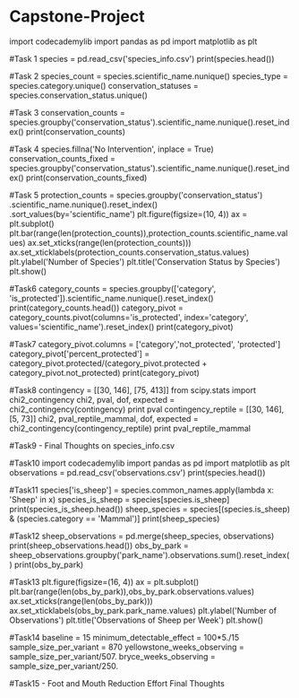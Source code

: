 # Capstone-Project
import codecademylib
import pandas as pd
import matplotlib as plt

#Task 1
species = pd.read_csv('species_info.csv')
print(species.head())

#Task 2
species_count = species.scientific_name.nunique()
species_type = species.category.unique()
conservation_statuses = species.conservation_status.unique()

#Task 3
conservation_counts = species.groupby('conservation_status').scientific_name.nunique().reset_index()
print(conservation_counts)

#Task 4
species.fillna('No Intervention', inplace = True)
conservation_counts_fixed = species.groupby('conservation_status').scientific_name.nunique().reset_index()
print(conservation_counts_fixed)

#Task 5
protection_counts = species.groupby('conservation_status')\
    .scientific_name.nunique().reset_index()\
    .sort_values(by='scientific_name')
plt.figure(figsize=(10, 4))
ax = plt.subplot()
plt.bar(range(len(protection_counts)),protection_counts.scientific_name.values)
ax.set_xticks(range(len(protection_counts)))
ax.set_xticklabels(protection_counts.conservation_status.values)
plt.ylabel('Number of Species')
plt.title('Conservation Status by Species')
plt.show()

#Task6
category_counts = species.groupby(['category', 'is_protected']).scientific_name.nunique().reset_index()
print(category_counts.head())
category_pivot = category_counts.pivot(columns='is_protected', index='category', values='scientific_name').reset_index()
print(category_pivot)

#Task7
category_pivot.columns = ['category','not_protected', 'protected']
category_pivot['percent_protected'] = category_pivot.protected/(category_pivot.protected + category_pivot.not_protected)
print(category_pivot)

#Task8
contingency = [[30, 146], [75, 413]]
from scipy.stats import chi2_contingency
chi2, pval, dof, expected = chi2_contingency(contingency)
print pval
contingency_reptile = [[30, 146], [5, 73]]
chi2, pval_reptile_mammal, dof, expected = chi2_contingency(contingency_reptile)
print pval_reptile_mammal

#Task9 - Final Thoughts on species_info.csv

#Task10
import codecademylib
import pandas as pd
import matplotlib as plt
observations = pd.read_csv('observations.csv')
print(species.head())

#Task11
species['is_sheep'] = species.common_names.apply(lambda x: 'Sheep' in x)
species_is_sheep = species[species.is_sheep]
print(species_is_sheep.head())
sheep_species = species[(species.is_sheep) & (species.category == 'Mammal')]
print(sheep_species)

#Task12
sheep_observations = pd.merge(sheep_species, observations)
print(sheep_observations.head())
obs_by_park = sheep_observations.groupby('park_name').observations.sum().reset_index()
print(obs_by_park)

#Task13
plt.figure(figsize=(16, 4))
ax = plt.subplot()
plt.bar(range(len(obs_by_park)),obs_by_park.observations.values)
ax.set_xticks(range(len(obs_by_park)))
ax.set_xticklabels(obs_by_park.park_name.values)
plt.ylabel('Number of Observations')
plt.title('Observations of Sheep per Week')
plt.show()

#Task14
baseline = 15
minimum_detectable_effect = 100*5./15
sample_size_per_variant = 870
yellowstone_weeks_observing = sample_size_per_variant/507.
bryce_weeks_observing = sample_size_per_variant/250.

#Task15 - Foot and Mouth Reduction Effort Final Thoughts
